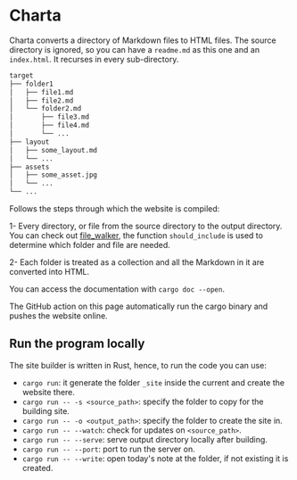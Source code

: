 # Charta

Charta converts a directory of Markdown files to HTML files.
The source directory is ignored, so you can have a `readme.md` as this one and 
an `index.html`. It recurses in every sub-directory.

```markdown
target
├── folder1
│   ├── file1.md
│   ├── file2.md
│   └── folder2.md
│       ├── file3.md
│       ├── file4.md
│       └── ...
├── layout
│   ├── some_layout.md
│   └── ...
├── assets
│   ├── some_asset.jpg
│   └── ...
└── ...
```

Follows the steps through which the website is compiled:

1- Every directory, or file from the source directory to the output directory. 
  You can check out [file_walker](src/file_walker.rs), the function 
  `should_include` is used to determine which folder and file are needed.

2- Each folder is treated as a collection and all the Markdown in it are
   converted into HTML.

You can access the documentation with `cargo doc --open`.

The GitHub action on this page automatically run the cargo binary and pushes the
website online.

## Run the program locally

The site builder is written in Rust, hence, to run the code you can use:

- `cargo run`: it generate the folder `_site` inside the current and create the
  website there.
- `cargo run -- -s <source_path>`: specify the folder to copy for the building 
  site.
- `cargo run -- -o <output_path>`: specify the folder to create the site in.
- `cargo run -- --watch`: check for updates on `<source_path>`.
- `cargo run -- --serve`: serve output directory locally after building.
- `cargo run -- --port`: port to run the server on.
- `cargo run -- --write`: open today's note at the folder, if not existing it is
  created.
